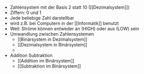 
- Zahlensystem mit der Basis 2 statt 10 ([[Dezimalsystem]])
- Ziffern: 0 und 1
- Jede beliebige Zahl darstellbar
- wird z.B. bei Computern in der [[Informatik]] benutzt
- Weil: Ströme können entweder an (HIGH) oder aus (LOW) sein
- Umwandlung zwischen Zahlensystemen
	- [[Binärsystem in Dezimalsystem]]
	- [[Dezimalsystem in Binärsystem]]
	- 
- Addition Subtraktion
	- [[Addition im Binärsystem]]
	- [[Subtraktion im Binärsystem]]
